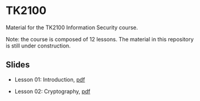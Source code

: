 # TK2100
Material for the TK2100 Information Security course.

Note: the course is composed of 12 lessons.
The material in this repository is still under construction.


## Slides

* Lesson 01: Introduction, [pdf](lessons/01/lesson_01_intro.pdf)

* Lesson 02: Cryptography, [pdf](lessons/02/lesson_02_cryptography.pdf) 